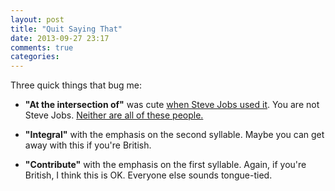 ```yaml
---
layout: post
title: "Quit Saying That"
date: 2013-09-27 23:17
comments: true
categories: 
---
```

Three quick things that bug me:

* **"At the intersection of"** was cute [when Steve Jobs used it](http://macdailynews.com/2005/10/18/steve_jobs_apples_goal_to_stand_at_the_intersection_of_tech_and_humanities/). You are not Steve Jobs. [Neither are all of these people.](http://go.bloomberg.com/tech-blog/2012-09-04-company-mottos-at-the-intersection-of-magical-and-cliche/)

* **"Integral"** with the emphasis on the second syllable. Maybe you can get away with this if you're British.

* **"Contribute"** with the emphasis on the first syllable.  Again, if you're British, I think this is OK. Everyone else sounds tongue-tied.
